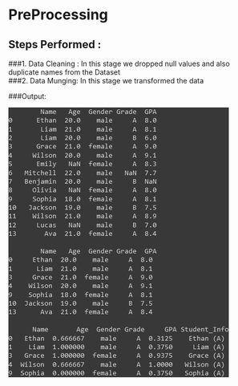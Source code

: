 # PreProcessing

## Steps Performed :

###1. Data Cleaning :
In this stage we dropped null values and also duplicate names from the Dataset
<br>
###2. Data Munging:
In this stage we transformed the data 











###Output:

















![Screenshot of a Preprocessed Student data ](preprocessed.png)
